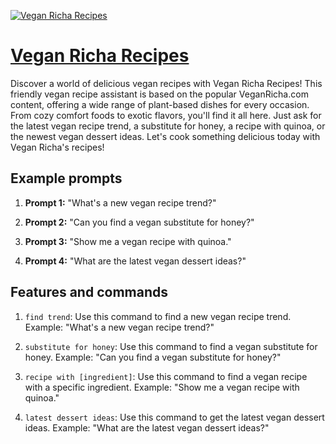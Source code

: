 [![Vegan Richa Recipes](https://files.oaiusercontent.com/file-papuCIMgDNXyC2AHSlJ7evkj?se=2123-10-17T08%3A20%3A16Z&sp=r&sv=2021-08-06&sr=b&rscc=max-age%3D31536000%2C%20immutable&rscd=attachment%3B%20filename%3Dricha.webp&sig=BkQWoc%2BFoBVZ4JHg9V%2BO39XetuXP1u6aqOe%2BPMa95ss%3D)](https://chat.openai.com/g/g-EO5rpE43P-vegan-richa-recipes)

# [Vegan Richa Recipes](https://chat.openai.com/g/g-EO5rpE43P-vegan-richa-recipes)

Discover a world of delicious vegan recipes with Vegan Richa Recipes! This friendly vegan recipe assistant is based on the popular VeganRicha.com content, offering a wide range of plant-based dishes for every occasion. From cozy comfort foods to exotic flavors, you'll find it all here. Just ask for the latest vegan recipe trend, a substitute for honey, a recipe with quinoa, or the newest vegan dessert ideas. Let's cook something delicious today with Vegan Richa's recipes!

## Example prompts

1. **Prompt 1:** "What's a new vegan recipe trend?"

2. **Prompt 2:** "Can you find a vegan substitute for honey?"

3. **Prompt 3:** "Show me a vegan recipe with quinoa."

4. **Prompt 4:** "What are the latest vegan dessert ideas?"

## Features and commands

1. `find trend`: Use this command to find a new vegan recipe trend. Example: "What's a new vegan recipe trend?"

2. `substitute for honey`: Use this command to find a vegan substitute for honey. Example: "Can you find a vegan substitute for honey?"

3. `recipe with [ingredient]`: Use this command to find a vegan recipe with a specific ingredient. Example: "Show me a vegan recipe with quinoa."

4. `latest dessert ideas`: Use this command to get the latest vegan dessert ideas. Example: "What are the latest vegan dessert ideas?"